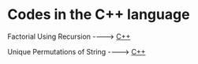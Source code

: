  # Codes in the C++ language
 
 
Factorial Using Recursion ----> [C++](/Code/C++/factorial_using_recursion.cpp)

Unique Permutations of String ----> [C++](/Code/C++/unique_permutaions_of_string.cpp)
